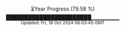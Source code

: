 <p align="center">
⏳Year Progress (79.58 %)<br>
███████████████████████▁▁▁▁▁▁▁ <br>
<sub>Updated: Fri, 18 Oct 2024 06:03:45 GMT</sub>
</p>


